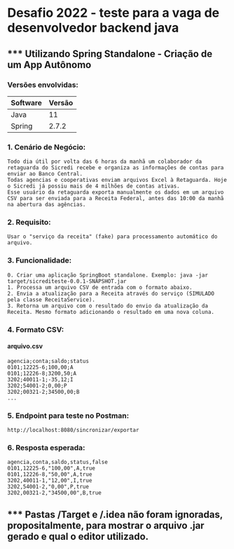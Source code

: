 # Desafio 2022 - teste para a vaga de desenvolvedor backend java
## *** Utilizando Spring Standalone - Criação de um App Autônomo
###
### Versões envolvidas:
| Software | Versão |
| --- | --- |
| Java | 11 |
| Spring | 2.7.2 |

###
### 1. Cenário de Negócio:
````
Todo dia útil por volta das 6 horas da manhã um colaborador da retaguarda do Sicredi recebe e organiza as informações de contas para enviar ao Banco Central.
Todas agencias e cooperativas enviam arquivos Excel à Retaguarda. Hoje o Sicredi já possiu mais de 4 milhões de contas ativas.
Esse usuário da retaguarda exporta manualmente os dados em um arquivo CSV para ser enviada para a Receita Federal, antes das 10:00 da manhã na abertura das agências.
````
### 2. Requisito:
````
Usar o "serviço da receita" (fake) para processamento automático do arquivo.
````

### 3. Funcionalidade:
````
0. Criar uma aplicação SpringBoot standalone. Exemplo: java -jar target/sicrediteste-0.0.1-SNAPSHOT.jar
1. Processa um arquivo CSV de entrada com o formato abaixo.
2. Envia a atualização para a Receita através do serviço (SIMULADO pela classe ReceitaService).
3. Retorna um arquivo com o resultado do envio da atualização da Receita. Mesmo formato adicionando o resultado em uma nova coluna.
````

### 4. Formato CSV:
#### arquivo.csv
````
agencia;conta;saldo;status
0101;12225-6;100,00;A
0101;12226-8;3200,50;A
3202;40011-1;-35,12;I
3202;54001-2;0,00;P
3202;00321-2;34500,00;B
...
````
### 5. Endpoint para teste no Postman:
````
http://localhost:8080/sincronizar/exportar
````
### 6. Resposta esperada:
````
agencia,conta,saldo,status,false
0101,12225-6,"100,00",A,true
0101,12226-8,"50,00",A,true
3202,40011-1,"12,00",I,true
3202,54001-2,"0,00",P,true
3202,00321-2,"34500,00",B,true
````
###
## *** Pastas /Target e /.idea não foram ignoradas, propositalmente, para mostrar o arquivo .jar gerado e qual o editor utilizado.
